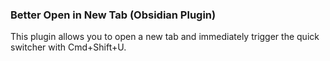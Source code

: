 ### Better Open in New Tab (Obsidian Plugin)

This plugin allows you to open a new tab and immediately trigger the quick switcher with Cmd+Shift+U.
